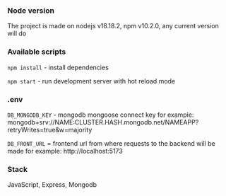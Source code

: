### Node version

The project is made on nodejs v18.18.2, npm v10.2.0, any current version will do

### Available scripts

`npm install` - install dependencies

`npm start` - run development server with hot reload mode

### .env

`DB_MONGODB_KEY` - mongodb mongoose connect key for example: mongodb+srv://NAME:CLUSTER.HASH.mongodb.net/NAMEAPP?retryWrites=true&w=majority

`DB_FRONT_URL` = frontend url from where requests to the backend will be made for example: http://localhost:5173

### Stack

JavaScript, Express, Mongodb
